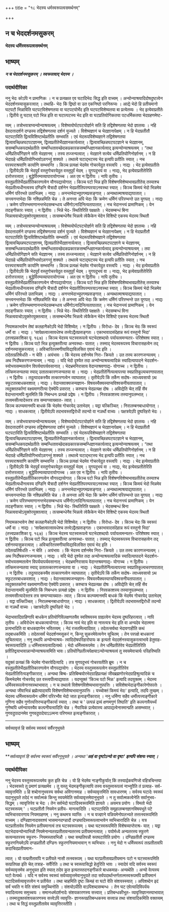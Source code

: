 +++
title = "१८ भेदस्य धर्मस्वरूपत्वसमर्थनम्"

+++


## न च भेददर्शनमसुकरम्

**भेदस्य धर्मिस्वरूपत्वसमर्थनम्**

## **भाष्यम्**

***न च भेददर्शनमसुकरम् । स्वरूपत्वाद् भेदस्य ।***

### **पदार्थदीपिका**

ननु भेदः कोऽपि न प्रामाणिकः । न च प्रत्यक्षत एव घटादिभेदः सिद्ध इति वाच्यम् । अन्योन्याश्रयादिदोषदुष्टत्वेन भेददर्शनस्यासुकरत्वात् । तथाहि- भेदः किं द्विष्ठो वा उत एकनिष्ठो परनिरूप्यः । आद्ये भेदो हि प्रतीयमानो घटपटौ भिन्नाविति घटपटविशेषणतया वा घटपटयोर्भेद इति घटपटविशेष्यतया बा प्रत्येतव्यः । भेद इत्येवाप्रतीतेः । द्वितीये तु घटात् पटो भिन्न इति वा घटात्पटस्य भेद इति वा घटप्रतियोगिकतया पटधर्मिकतया भेदग्रहणमेष्ट-

व्यम् । तत्रोभयत्राप्यन्योन्याश्रयत्वम् । विशेष्ययोर्घटपटयोर्ज्ञाने सति हि तद्विशेषणतया भेदो ज्ञातव्यः । नहि देवदत्तादर्शने दण्डस्य तद्विशेषणतया दर्शनं युज्यते । विशेष्यज्ञानं च भेदज्ञानापेक्षम् । न हि भेदाप्रतीतौ घटपटाविति द्वित्वविशिष्टार्थप्रतीतिः सम्भवति । एवं भेदरूपविशेष्यज्ञाने तद्विशेषणतया द्वित्वावच्छिन्नघटपटज्ञानम्, द्वित्वप्रतीतेर्भेदज्ञानकार्यत्वात् । द्वित्वावच्छिन्नघटपटज्ञाने च भेदज्ञानम्, ससम्बन्धिकपदार्थप्रतीतेः सम्बन्धितावच्छेदकप्रकारकसम्बन्धिज्ञानकार्यत्वाद् इत्यन्योन्याश्रयत्वम् । “तथा धर्मिप्रतियाँगिज्ञाने सति भेदज्ञानम् । तस्य तज्जन्यत्वात् । भेदज्ञाने सत्येव धर्मिप्रतियोगिनोर्ज्ञानम् । न हि भेदाग्रहे धर्मिप्रतियोगिभावोऽवगन्तुं शक्यते । तथात्वे घटाद्भटस्य भेद इत्यपि प्रतीतिः स्यात् । नच परस्पराश्रयाणि कार्याणि सम्भवन्ति । किञ्च प्रत्यक्षं भेदमेव गोचरयेदुत वस्त्वपि । नाद्यः । भेद इत्येवाप्रतीतेः । द्वितीयेऽपि किं भेदपूर्वं वस्तुगोचरयेदुत वस्तुपूर्वं भेदम् । युगपदुभयं वा । नाद्यः, भेद इत्येवाप्रतीतेरिति दत्तोत्तरत्वात् । बुद्धेर्विरम्यव्यापारायोगाच्च । अत एव न द्वितीयः । नापि तृतीयः । वस्तुप्रतीतेर्भेदप्रतीतिकारणत्वेन यौगपद्यायोगात् । किञ्च पटो भिन्न इति विशेषणविशेष्यभावप्रतीतेस् तस्याश्च भेदप्रतीत्यधीनत्वस्य दण्डिनि चैत्रादौ दर्शनेन भेदप्रतीतिपरम्परयाऽनवस्था स्यात् । किञ्च किमयं भेदो भिन्नमेव धर्मिणं परिरभते उताभिन्नम् । नाद्यः । अनन्तभेदाभ्युपगमप्रसङ्गात् । अन्यथात्माश्रयाद्यापातात् । सन्त्वनन्तभेदाः किं नश्छिन्नमिति चेन्न । ते अनन्ता अपि भेदाः किं क्रमेण धर्मिणं परिरम्भन्ते उत युगपत् । नाद्यः । क्रमेण परिरम्भमाणानन्तभेदसम्बन्धाय धर्मिणोऽनादिनित्यतापातात् । नच भेदानन्त्यं प्रामाणिकम् । येन तदङ्गीकारः स्यात् । न द्वितीयः । भिन्ने भेद- स्थितिरिति पक्षक्षतेः । भेदसम्बन्धं बिना भिन्नत्ववाचोऽयुक्तेरयुक्तत्वात् । तत्सम्बन्धेनैव भिन्नत्वे त्वेकैकेन भेदेन विशिष्टे एकस्य भेदस्य स्थितौ

व्यम् । तत्रोभयत्राप्यन्योन्याश्रयत्वम् । विशेष्ययोर्घटपटयोर्ज्ञाने सति हि तद्विशेषणतया भेदो ज्ञातव्यः । नहि देवदत्तादर्शने दण्डस्य तद्विशेषणतया दर्शनं युज्यते । विशेष्यज्ञानं च भेदज्ञानापेक्षम् । न हि भेदाप्रतीतौ घटपटाविति द्वित्वविशिष्टार्थप्रतीतिः सम्भवति । एवं भेदरूपविशेष्यज्ञाने तद्विशेषणतया द्वित्वावच्छिन्नघटपटज्ञानम्, द्वित्वप्रतीतेर्भेदज्ञानार्यत्वात् । द्वित्वावच्छिन्नघटपटज्ञाने च भेदज्ञानम्, ससम्बन्धिकपदार्थप्रतीतेः सम्बन्धितावच्छेदकप्रकारकसम्बन्धिज्ञानकार्यत्वाद् इत्यन्योन्याश्रयत्वम् । तवा धर्मिप्रतियोगिज्ञाने सति भेदज्ञानम् । तस्य तज्जन्यत्वात् । भेदज्ञाने सत्येव धर्मिप्रतियोगिनोर्ज्ञानम् । न हि भेदाग्रहे धर्मिप्रतियोगिभावोऽवगन्तुं शक्यते । तथात्वे घटाद्घटस्य भेद इत्यपि प्रतीतिः स्यात् । नच परस्पराश्रयाणि कार्याणि सम्भवन्ति । किञ्च प्रत्यक्षं भेदमेव गोचरयेदुत वस्त्वपि । नाद्यः । भेद इत्येवाप्रतीतेः । द्वितीयेऽपि किं भेदपूर्वं वस्तुगोचरयेदुत वस्तुपूर्वं भेदम् । युगपदुभयं वा । नाद्यः, भेद इत्येवाप्रतीतेरिति दत्तोत्तरत्वात् । बुद्धेर्विरम्यव्यापारायोगाच्च । अत एव न द्वितीयः । नापि तृतीयः । वस्तुप्रतीतेर्भेदप्रतीतिकारणत्वेन यौगपद्यायोगात् । किञ्च पटो भिन्न इति विशेषणविशेष्यभावप्रतीतेस् तस्याश्च भेदप्रतीत्यधीनत्वस्य दण्डिनि चैत्रादौ दर्शनेन भेदप्रतीतिपरम्परयाऽनवस्था स्यात् । किञ्च किमयं भेदो भिन्नमेव धर्मिणं परिरभते उताभिन्नम् । नाद्यः । अनन्तभेदाभ्युपगमप्रसङ्गात् । अन्यथात्माश्रयाद्यापातात् । सन्त्वनन्तभेदाः किं नश्छिन्नमिति चेन्न । ते अनन्ता अपि भेदाः किं क्रमेण धर्मिणं परिरम्भन्ते उत युगपत् । नाद्यः । क्रमेण परिरम्भमाणानन्तभेदसम्बन्धाय धर्मिणोऽनादिनित्यतापातात् । नच भेदानन्त्यं प्रामाणिकम् । येन तदङ्गीकारः स्यात् । न द्वितीयः । भिन्ने भेद- स्थितिरिति पक्षक्षतेः । भेदसम्बन्धं विना भिन्नत्ववाचोऽयुक्तेरयुक्तत्वात् । तत्सम्बन्धेनैव भिन्नत्वे त्वेकैकेन भेदेन विशिष्टे एकस्य भेदस्य स्थितौ

नियामकाभावेन तेषां कलहानैकोऽपि भेदो विशिष्येत् । न द्वितीयः । विरोधा- देव । किञ्च भेदः किं स्वरूपं धर्मो वा । नाद्यः । ‘सापेक्षत्वात्सावधेश्च तत्त्वेऽद्वैतप्रसङ्गतः । एकाभावादसंदेहान्न रूपं वस्तुनो भिदा' (तत्त्वप्रकाशिका पृ. १६७) । किञ्च भेदस्य घटस्वरूपत्वे घटभेदशब्दयोः पर्यायत्वमन्यतर- परिशेषश्व स्यात् । न द्वितीयः । किञ्च पटो भिन्न इत्युक्तरीत्या अनवस्था- पातात् । तस्माद् भेदस्वरूपस्य विचारासहत्वेन तद् दर्शनस्यासुकरत्वात् । अविचारितरमणीयाविद्याविलसित एवायं भेद इति ।  
तदेतत्प्रतिषेधति - न चेति । अयंभावः । किं भेदस्य दर्शनमेव निरा- क्रियते । उत तस्य कारणजन्यत्वम् । अथ निर्दोषकरणजन्यत्वम् । नाद्यः । यदि भेदो दृश्येत तदा अन्योन्याश्रयत्वादिकं स्यादित्यापादने भेददर्शन- स्योभयसम्मतत्वेन विपर्ययापर्यवसानात् । भेदभ्रमनिरासाय वेदान्तश्रवणाद्य- योगाच्च । न द्वितीयः । तत्किमजन्यतया स्याद् उतातत्कारणजन्यतया वा । नाद्यः । भेदप्रतीतेर्नित्यत्वापत्त्या स्वप्रातिकूल्यचरणापातात् । न द्वितीयः । तदुत्पादकस्यैव तत्कारणत्वेन व्याघातात् । तृतीयेऽपि किं तर्केण सदोष- त्वाध्यवसायो ऽथ स्फुटतरबाधकवशात् । नाद्यः । वेदान्तवाक्यजन्यज्ञान- विषयस्यैक्यस्याप्यविश्वसनीयतापातात् । त्वदुक्ततर्काणां वक्ष्यमाणरीत्या ऐक्येपि प्रसरात् । कश्चात्र भेदप्रत्यक्ष दोषः । अविद्येति चेत् तर्हि सैव वेदान्तानामपि मूलमिति किं निबन्धनः प्रत्यक्षे प्रद्वेषः । न द्वितीयः । निरवकाशस्य तस्यानुपलम्भात् । तत्त्वमसीत्यादेस्तत्र तत्र सम्यग्व्याख्यात- त्वात् ।  
किञ्च कल्प्यमानमपि बाधकं किं भेदमेव गोचरयेद् उताभेदम् । यद्वा यत्किञ्चित् । निरालम्बनबाधायोगात् । नाद्यः । साधकत्वात् । द्वितीयेऽपि तदभावस्तद्विरोधी तदन्यो वा नञर्थो वाच्यः । पक्षत्रयेऽपि दुष्परिहरो भेदः ।

  
व्यम् । तत्रोभयत्राप्यन्योन्याश्रयत्वम् । विशेष्ययोर्घटपटयोर्ज्ञाने सति हि तद्विशेषणतया भेदो ज्ञातव्यः । नहि देवदत्तादर्शने दण्डस्य तद्विशेषणतया दर्शनं युज्यते । विशेष्यज्ञानं च भेदज्ञानापेक्षम् । न हि भेदाप्रतीतौ घटपटाविति द्वित्वविशिष्टार्थप्रतीतिः सम्भवति । एवं भेदरूपविशेष्यज्ञाने तद्विशेषणतया द्वित्वावच्छिन्नघटपटज्ञानम्, द्वित्वप्रतीतेर्भेदज्ञानकार्यत्वात् । द्वित्वावच्छिन्नघटपटज्ञाने च भेदज्ञानम्, ससम्बन्धिकपदार्थप्रतीतेः सम्बन्धितावच्छेदकप्रकारकसम्बन्धिज्ञानकार्यत्वाद् इत्यन्योन्याश्रयत्वम् । “तथा धर्मिप्रतियाँगिज्ञाने सति भेदज्ञानम् । तस्य तज्जन्यत्वात् । भेदज्ञाने सत्येव धर्मिप्रतियोगिनोर्ज्ञानम् । न हि भेदाग्रहे धर्मिप्रतियोगिभावोऽवगन्तुं शक्यते । तथात्वे घटाद्भटस्य भेद इत्यपि प्रतीतिः स्यात् । नच परस्पराश्रयाणि कार्याणि सम्भवन्ति । किञ्च प्रत्यक्षं भेदमेव गोचरयेदुत वस्त्वपि । नाद्यः । भेद इत्येवाप्रतीतेः । द्वितीयेऽपि किं भेदपूर्वं वस्तुगोचरयेदुत वस्तुपूर्वं भेदम् । युगपदुभयं वा । नाद्यः, भेद इत्येवाप्रतीतेरिति दत्तोत्तरत्वात् । बुद्धेर्विरम्यव्यापारायोगाच्च । अत एव न द्वितीयः । नापि तृतीयः । वस्तुप्रतीतेर्भेदप्रतीतिकारणत्वेन यौगपद्यायोगात् । किञ्च पटो भिन्न इति विशेषणविशेष्यभावप्रतीतेस् तस्याश्च भेदप्रतीत्यधीनत्वस्य दण्डिनि चैत्रादौ दर्शनेन भेदप्रतीतिपरम्परयाऽनवस्था स्यात् । किञ्च किमयं भेदो भिन्नमेव धर्मिणं परिरभते उताभिन्नम् । नाद्यः । अनन्तभेदाभ्युपगमप्रसङ्गात् । अन्यथात्माश्रयाद्यापातात् । सन्त्वनन्तभेदाः किं नश्छिन्नमिति चेन्न । ते अनन्ता अपि भेदाः किं क्रमेण धर्मिणं परिरम्भन्ते उत युगपत् । नाद्यः । क्रमेण परिरम्भमाणानन्तभेदसम्बन्धाय धर्मिणोऽनादिनित्यतापातात् । नच भेदानन्त्यं प्रामाणिकम् । येन तदङ्गीकारः स्यात् । न द्वितीयः । भिन्ने भेद- स्थितिरिति पक्षक्षतेः । भेदसम्बन्धं बिना भिन्नत्ववाचोऽयुक्तेरयुक्तत्वात् । तत्सम्बन्धेनैव भिन्नत्वे त्वेकैकेन भेदेन विशिष्टे एकस्य भेदस्य स्थितौ

नियामकाभावेन तेषां कलहानैकोऽपि भेदो विशिष्येत् । न द्वितीयः । विरोधा- देव । किञ्च भेदः किं स्वरूपं धर्मो वा । नाद्यः । ‘सापेक्षत्वात्सावधेश्च तत्त्वेऽद्वैतप्रसङ्गतः । एकाभावादसंदेहान्न रूपं वस्तुनो भिदा' (तत्त्वप्रकाशिका पृ. १६७) । किञ्च भेदस्य घटस्वरूपत्वे घटभेदशब्दयोः पर्यायत्वमन्यतर- परिशेषश्व स्यात् । न द्वितीयः । किञ्च पटो भिन्न इत्युक्तरीत्या अनवस्था- पातात् । तस्माद् भेदस्वरूपस्य विचारासहत्वेन तद् दर्शनस्यासुकरत्वात् । अविचारितरमणीयाविद्याविलसित एवायं भेद इति ।  
तदेतत्प्रतिषेधति - न चेति । अयंभावः । किं भेदस्य दर्शनमेव निरा- क्रियते । उत तस्य कारणजन्यत्वम् । अथ निर्दोषकरणजन्यत्वम् । नाद्यः । यदि भेदो दृश्येत तदा अन्योन्याश्रयत्वादिकं स्यादित्यापादने भेददर्शन- स्योभयसम्मतत्वेन विपर्ययापर्यवसानात् । भेदभ्रमनिरासाय वेदान्तश्रवणाद्य- योगाच्च । न द्वितीयः । तत्किमजन्यतया स्याद् उतातत्कारणजन्यतया वा । नाद्यः । भेदप्रतीतेर्नित्यत्वापत्त्या स्वप्रातिकूल्यचरणापातात् । न द्वितीयः । तदुत्पादकस्यैव तत्कारणत्वेन व्याघातात् । तृतीयेऽपि किं तर्केण सदोष- त्वाध्यवसायो ऽथ स्फुटतरबाधकवशात् । नाद्यः । वेदान्तवाक्यजन्यज्ञान- विषयस्यैक्यस्याप्यविश्वसनीयतापातात् । त्वदुक्ततर्काणां वक्ष्यमाणरीत्या ऐक्येपि प्रसरात् । कश्चात्र भेदप्रत्यक्ष दोषः । अविद्येति चेत् तर्हि सैव वेदान्तानामपि मूलमिति किं निबन्धनः प्रत्यक्षे प्रद्वेषः । न द्वितीयः । निरवकाशस्य तस्यानुपलम्भात् । तत्त्वमसीत्यादेस्तत्र तत्र सम्यग्व्याख्यात- त्वात् । किञ्च कल्प्यमानमपि बाधकं किं भेदमेव गोचरयेद् उताभेदम् । यद्वा यत्किञ्चित् । निरालम्बनबाधायोगात् । नाद्यः । साधकत्वात् । द्वितीयेऽपि तदभावस्तद्विरोधी तदन्यो वा नञर्थो वाच्यः । पक्षत्रयेऽपि दुष्परिहरो भेदः ।

भेदाभावादिग्राहिणापि बाधकेन प्रतियोगिविलक्षणतयैव स्वविषयस्य ग्राह्यत्वेन भेदस्य दुष्परिहरत्वात् । नापि तृतीयः । अविरोधेन बाधकत्वायोगात् । किञ्च नायं भेद इति वा नास्त्यत्र भेद इति वा अन्यदेव भेदात्मना प्रत्यभादिति वा बाधकज्ञानेन भवितव्यम् । नेदं रजतमित्यादिवत् । तदेतत्सर्वथा भेदावगाहीति कथं तद्बाधकमिति । तदेतत्सर्वं भेददर्शनमसुकरं न, किन्तु सुकरमेवेत्यनेन सूचितम् । तेन परपक्षे बाधकानां सूचितत्वात् । ननु तथापि अन्योन्याश्रय- त्वादिदोषपरिहारोपायः क इत्यतो भेददर्शनस्यासुकरत्वाभावे हेतुमाह- स्वरूपत्वादिति ॥ धर्मिस्वरूपत्वादित्यर्थः । भेदो धर्मिस्वरूपमेव । तेन धर्मिप्रतीतेरेव भेदप्रतीतिरिति प्रतीतिद्वयाभावान्नान्योन्याश्रयत्वमिति भावः। प्रतियोगिप्रतीत्यपेक्षयाऽन्योन्याश्रयत्वं तु स्वयमेवाचार्यः परिहरिष्यति ।  
यदुक्तं प्रत्यक्षं किं भेदमेव गोचरयेदित्यादि । तत्र युगपदुभयं गोचरयतीति ब्रूमः । न च वस्तुप्रतीतेर्भेदप्रतीतिकारणत्वेन यौगपद्यायोगः । भेदस्य वस्तुस्वरूपत्वेन वस्तुप्रतीतिरेव भेदप्रतीतिरित्यङ्गीकारात् । अन्यथा बिम्ब- प्रतिबिम्बयोरभेदग्राहिप्रत्यक्षं जीवब्रह्मणोरभेदग्राहिश्रुत्यादिकं च किमभेदमेव गोचरयेद् उत वस्त्वपीत्याद्यापातः । यदप्युक्तं 'किञ्च पटो भिन्नः' इत्यादि तदयुक्तम् । भेदस्य धर्मिस्वरूपत्वेनानवस्थाभावात् । न च तथात्वे विशेषणविशेष्यभावानुपपत्तिः । सविशेषाभेदाङ्गीकारेणोपपत्तेः । अन्यथा जीवाभिन्नं ब्रह्मेत्यादावपि विशेषणविशेष्यभावानुपपत्तिः । यच्चोक्तं किमयं भेदः' इत्यादि, तदपि तुच्छम् । भेदस्य धर्मिस्वरूपत्वेन धर्मिणं परिरभ्यैव भेदो जात इत्यङ्गीकारात् । ननु धर्मिणा सहैव धर्मोत्पत्त्यङ्गीकारे गुणिना सहैव गुणोत्पत्तिरप्यङ्गीकार्या स्यात् । तथा च ' उत्पन्नं द्रव्यं क्षणमगुणं तिष्ठति' इति कल्पनावैयर्थ्यं गुणेष्वपि धर्मन्यायस्यैव कल्पनीयत्वादिति चेन्न । नैयायिकं प्रत्येवास्य आपाद्यत्वेनास्मान्प्रति असम्भवात् । गुणवदुपादानमेव गुणवदुपादेयाऽऽत्मना परिणमत इत्यङ्गीकारात् ।

------------------------------------------------------------------------

सर्वव्यावृत्तं हि सर्वस्य स्वरूपं सर्वैरनुभूयते

## **भाष्यम्**

***सर्वव्यावृत्तं हि सर्वस्य स्वरूपं सर्वैरनुभूयते । अन्यथा '**अहं वा दृष्टोऽन्यो वा दृष्टः' इत्यपि संशयः स्यात् ।***

### **पदार्थदीपिका**

ननु भेदस्य वस्तुस्वरूपत्वमेव कुत इति चेन्न । यो हि भेदमेव नाङ्गीकुर्यात् किं तस्यार्द्रकवणिजो वहित्रचिन्तया । भेदस्वरूपे तु प्रमाणं प्रत्यक्षमेव । तु यस्तु भेदमङ्गीकृत्यापि तस्य वस्तुस्वरूपत्वं नाभ्युपैति तं प्रत्याह- सर्व- व्यावृत्तमिति ॥ हि शब्देनानुभवस्य सर्वथा अविगानमाह । सर्वव्यावृत्तमिति सावधारणम् । सर्वस्य घटादेः स्वरूपं यदानुभूयते तदेदं न सर्वात्मकं किन्तु स्वयमेवेति सर्वव्यावृत्तमेवानुभूयते । न तु सर्वात्मकत्वेनेति सर्वानुभव- सिद्धम् । व्यावृत्तिरेव च भेदः । तेन सर्वभेदो घटादिस्वरूपमिति ज्ञायते । अयमत्र प्रयोगः । विमतो भेदो घटस्वरूपम् ' । घटप्रतीतौ नियमेन प्रतीय- मानत्वादिति । घटपटाविति समूहालम्बनज्ञानविषयभूते पटे व्यभिचारवारणाय नियमग्रहणम् । ननु कथमत्र व्याप्तिः । न च यज्ज्ञाने यन्नियमेनोपलभ्यते तत्तत्स्वरूपमिति वाच्यम् । दण्डिज्ञानादाववश्यं भासमानदण्डादौ दण्ड्यादिस्वरूपत्वाभावेन व्यभिचारादिति चेन्न । यत्र घटप्रतीतावेव नियमेन प्रतीयमानत्वं तत्र घटस्वरूपत्वम् । यथा घटस्वरूपमिति विशेषव्याप्तेराश्र- यात् । यद्वा घटभेदावन्योन्याभिन्नौ नियमेनान्यतरप्रतीतावन्यतरस्य प्रतीयमानत्वात् । ययोर्मध्ये अन्यतरस्य स्फुरणे सत्यन्यतरस्य स्फुरण- नियमस्तावभिन्नौ । यथा सम्प्रतिपन्नौ रूपघटाविति प्रयोगः । दण्डिप्रतीतौ दण्डस्य स्फुरणनियमेऽपि दण्डप्रतीतौ दण्डिनः स्फुरणनियमाभावान् न व्यभिचारः । ननु भेदो न धर्मिस्वरूपं तत्प्रतीतावपि कदाचिदप्रतीयमान-

त्वात् । यो यत्प्रतीतावपि न प्रतीयते नासौ तत्स्वरूपम् । यथा घटप्रतीतावप्रतीयमानः पटो न घटस्वरूपमिति सत्प्रतिपक्ष इति चेत् तत्राह- सर्वैरिति ॥ तथा च स्वरूपासिद्धो हेतुरिति भावः । स्यादेवं यदि सर्वस्य स्वरूपं सर्वव्यावृत्तमेव अनुभूयत इति स्यात् तदेव कुत इत्यतस्तदनङ्गीकारे बाधकमाह- अन्यथेति । अन्यो वेत्यस्य घटो वेत्यर्थः । यदि न सर्वस्य स्वरूपं सर्वव्यावृत्तमेवानुभूयते तदा सर्वपदार्थान्तर्गतात्मस्वरूपमपि प्रतीयमानं घटादिसर्वव्यावृत्तत्वेन न प्रतीयेत । तथा चाहमिति दृष्टः किमहं वा घटो वेति संशयस्स्यात् । अपिशब्देन इदं सर्वं भवति न वेति संशयं समुच्चिनोति । संशयोऽपीति वाऽपिशब्दसम्बन्धः । तेन घट एवेत्यादिविपर्ययः स्यादित्यस्य समुच्चयः । समानधर्मदर्शनादेः संशयकारणस्य सत्त्वात् । प्रतिबन्धकीभूत- व्यावृत्तिज्ञानस्याभावात् । तस्मादुक्तसंशयकारणस्य सत्त्वेऽपि व्यावृत्ति- ज्ञानरूपप्रतिबन्धकस्य सत्त्वान्न तथा संशयादिकमिति वक्तव्यम् । तथा च सिद्धं वस्तुप्रतीतावेव व्यावृत्तिरस्तीति ।


